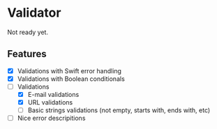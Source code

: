 # Validator

Not ready yet.

## Features

- [x] Validations with  Swift error handling
- [x] Validations with Boolean conditionals
- [ ] Validations
    - [x] E-mail validations
    - [x] URL validations
    - [ ] Basic strings validations (not empty, starts with, ends with, etc)
- [ ] Nice error descripitions
